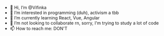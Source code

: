 - 👋 Hi, I’m @Vifinka
- 👀 I’m interested in programming (duh), activism a tbb
- 🌱 I’m currently learning React, Vue, Angular
- 💞️ I’m not looking to collaborate rn, sorry, I'm trying to study a lot of code
- 📫 How to reach me: DON'T

<!---
Vifinka/Vifinka is a ✨ special ✨ repository because its `README.md` (this file) appears on your GitHub profile.
You can click the Preview link to take a look at your changes.
--->
